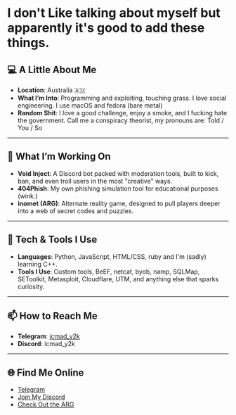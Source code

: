 # I don't Like talking about myself but apparently it's good to add these things. 

## 💻 A Little About Me
- **Location**: Australia 🇦🇺  
- **What I’m Into**: Programming and exploiting, touching grass. I love social engineering. I use macOS and fedora (bare metal)
- **Random Shit**: I love a good challenge, enjoy a smoke, and I fucking hate the government. Call me a conspiracy theorist, my pronouns are: Told / You / So

---

## 🚀 What I’m Working On
- **Void Inject**: A Discord bot packed with moderation tools, built to kick, ban, and even troll users in the most "creative" ways.
- **404Phish**: My own phishing simulation tool for educational purposes (wink.)
- **inomet (ARG)**: Alternate reality game, designed to pull players deeper into a web of secret codes and puzzles.

---

## 🔧 Tech & Tools I Use
- **Languages**: Python, JavaScript, HTML/CSS, ruby and I'm (sadly) learning C++.
- **Tools I Use**: Custom tools, BeEF, netcat, byob, namp, SQLMap, SEToolkit, Metasploit, Cloudflare, UTM, and anything else that sparks curiosity.

---

## 📫 How to Reach Me
- **Telegram**: [icmad_y2k](https://t.me/icmad_y2k)  
- **Discord**: icmad_y2k  

---

## 🌐 Find Me Online
- [Telegram](https://telegram.com/icmad_y2k)  
- [Join My Discord](https://discord.gg/VoidInject)  
- [Check Out the ARG](https://inomet.xyz)
